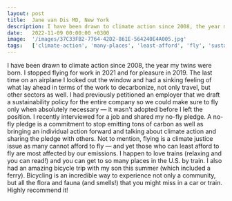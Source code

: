 ```yaml
---
layout: post
title:  Jane van Dis MD, New York
description: I have been drawn to climate action since 2008, the year my twins were born. I stopped flying for work in 2021 and for pleasure in 2019. The last time...
date:   2022-11-09 00:00:00 +0300
image:  '/images/37C33FB2-7764-42D2-861E-564240E4A005.jpg'
tags:   ['climate-action', 'many-places', 'least-afford', 'fly', 'sustainability-policy', 'smells', 'sinking-feeling', 'recently-interviewed']
---
```

I have been drawn to climate action since 2008, the year my twins were born. I stopped flying for work in 2021 and for pleasure in 2019. The last time on an airplane I looked out the window and had a sinking feeling of what lay ahead in terms of the work to decarbonize, not only travel, but other sectors as well. I had previously petitioned an employer that we draft a sustainability policy for the entire company so we could make sure to fly only when absolutely necessary — it wasn't adopted before I left the position. I recently interviewed for a job and shared my no-fly pledge. A no-fly pledge is a commitment to stop emitting tons of carbon as well as bringing an individual action forward and talking about climate action and sharing the pledge with others. Not to mention, flying is a climate justice issue as many cannot afford to fly — and yet those who can least afford to fly are most affected by our emissions. I happen to love trains (relaxing and you can read!) and you can get to so many places in the U.S. by train. I also had an amazing bicycle trip with my son this summer (which included a ferry). Bicycling is an incredible way to experience not only a community, but all the flora and fauna (and smells!) that you might miss in a car or train. Highly recommend it!

